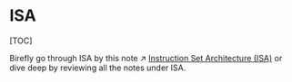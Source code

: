 # ISA

[TOC]



Birefly go through ISA by this note ↗ [Instruction Set Architecture (ISA)](../🗣️%20Instruction%20Set%20Architecture%20(ISA)/Instruction%20Set%20Architecture%20(ISA).md) or dive deep by reviewing all the notes under ISA.

